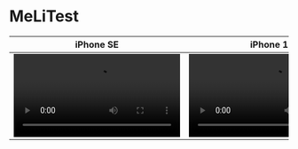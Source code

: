 # MeLiTest
 
| iPhone SE  | iPhone 12 |
| ------------- | ------------- |
|<video src="https://user-images.githubusercontent.com/49926876/173413767-39fcbc3b-40f4-47c5-96a3-bb57478d7bb3.mov">|<video src="https://user-images.githubusercontent.com/49926876/173414067-ec367ac6-383e-4c1b-b3db-cf732a8d29f3.mov">|
